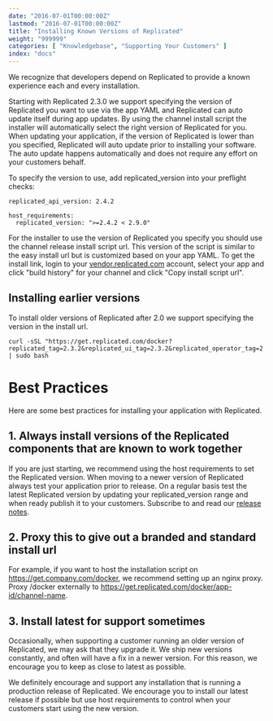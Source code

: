 ```yaml
---
date: "2016-07-01T00:00:00Z"
lastmod: "2016-07-01T00:00:00Z"
title: "Installing Known Versions of Replicated"
weight: "999999"
categories: [ "Knowledgebase", "Supporting Your Customers" ]
index: "docs"
---
```


We recognize that developers depend on Replicated to provide a known experience each and every installation.

Starting with Replicated 2.3.0 we support specifying the version of Replicated you want to use via the app YAML and Replicated can auto update itself during app updates. By using the channel install script the installer will automatically select the right version of Replicated for you. When updating your application, if the version of Replicated is lower than you specified, Replicated will auto update prior to installing your software. The auto update happens automatically and does not require any effort on your customers behalf.

To specify the version to use, add replicated_version into your preflight checks:

```
replicated_api_version: 2.4.2

host_requirements:
  replicated_version: ">=2.4.2 < 2.9.0"
```

For the installer to use the version of Replicated you specify you should use the channel release install script url. This version of the script is similar to the easy install url but is customized based on your app YAML. To get the install link, login to your [vendor.replicated.com](https://vendor.replicated.com/) account, select your app and click "build history" for your channel and click "Copy install script url".

## Installing earlier versions

To install older versions of Replicated after 2.0 we support specifying the version in the install url.

```shell
curl -sSL "https://get.replicated.com/docker?replicated_tag=2.3.2&replicated_ui_tag=2.3.2&replicated_operator_tag=2.3.2" | sudo bash
```

# Best Practices

Here are some best practices for installing your application with Replicated.

## 1. Always install versions of the Replicated components that are known to work together

If you are just starting, we recommend using the host requirements to set the Replicated version. When moving to a newer version of Replicated always test your application prior to release. On a regular basis test the latest Replicated version by updating your replicated_version range and when ready publish it to your customers. Subscribe to and read our [release notes](https://release-notes.replicated.com).

## 2. Proxy this to give out a branded and standard install url

For example, if you want to host the installation script on https://get.company.com/docker, we recommend setting up an nginx proxy. Proxy /docker externally to https://get.replicated.com/docker/app-id/channel-name.

## 3. Install latest for support sometimes

Occasionally, when supporting a customer running an older version of Replicated, we may ask that they upgrade it. We ship new versions constantly, and often will have a fix in a newer version. For this reason, we encourage you to keep as close to latest as possible.

We definitely encourage and support any installation that is running a production release of Replicated. We encourage you to install our latest release if possible but use host requirements to control when your customers start using the new version.
